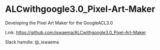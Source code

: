 # ALCwithgoogle3.0_Pixel-Art-Maker
Developing the Pixel Art  Maker for the GoogleACL3.0

Link: https://github.com/iswaema/ALCwithgoogle3.0_Pixel-Art-Maker

Slack hamdle: @_iswaema

